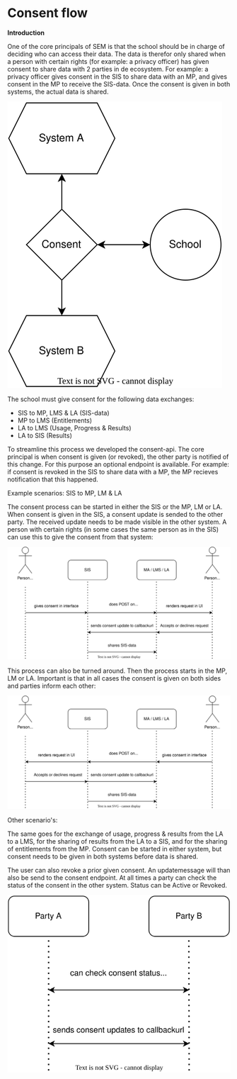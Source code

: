 # Consent flow

__Introduction__
    
One of the core principals of SEM is that the school should be in charge of deciding who can access their data. The data is therefor only shared when a person with certain rights (for example: a privacy officer) has given consent to share data with 2 parties in de ecosystem. For example: a privacy officer gives consent in the SIS to share data with an MP, and gives consent in the MP to receive the SIS-data. Once the consent is given in both systems, the actual data is shared.

![consent](../diagrams/consentbasic.svg)

The school must give consent for the following data exchanges:
- SIS to MP, LMS & LA (SIS-data)
- MP to LMS (Entitlements)
- LA to LMS (Usage, Progress & Results)
- LA to SIS (Results)

To streamline this process we developed the consent-api. The core principal is when consent is given (or revoked), the other party is notified of this change. For this purpose an optional endpoint is available. For example: if consent is revoked in the SIS to share data with a MP, the MP recieves notification that this happened.

Example scenarios: SIS to MP, LM & LA

The consent process can be started in either the SIS or the MP, LM or LA. When consent is given in the SIS, a consent update is sended to the other party. The received update needs to be made visible in the other system. A person with certain rights (in some cases the same person as in the SIS) can use this to give the consent from that system:

![consent](../diagrams/consentflowsis.svg)

This process can also be turned around. Then the process starts in the MP, LM or LA. Important is that in all cases the consent is given on both sides and parties inform each other:

![consent](../diagrams/consentflowsisreversed.svg)

Other scenario's:

The same goes for the exchange of usage, progress & results from the LA to a LMS, for the sharing of results from the LA to a SIS, and for the sharing of entitlements from the MP. Consent can be started in either system, but consent needs to be given in both systems before data is shared. 

The user can also revoke a prior given consent. An updatemessage will than also be send to the consent endpoint. At all times a party can check the status of the consent in the other system. Status can be Active or Revoked.

![consent](../diagrams/consentflowextra.svg)
